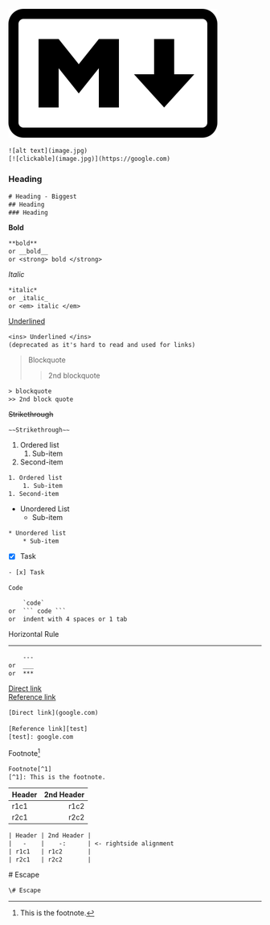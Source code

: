 [![clickable](https://raw.githubusercontent.com/dcurtis/markdown-mark/master/svg/markdown-mark.svg)](http://google.com)

	![alt text](image.jpg)
	[![clickable](image.jpg)](https://google.com)

### Heading
	# Heading - Biggest
	## Heading
	### Heading

**Bold**

	**bold**
	or __bold__
	or <strong> bold </strong>

*Italic*

	*italic*
	or _italic_
	or <em> italic </em>
			
<ins>Underlined</ins>

	<ins> Underlined </ins> 
	(deprecated as it's hard to read and used for links)

> Blockquote
>> 2nd blockquote

	> blockquote
	>> 2nd block quote

~~Strikethrough~~

	∼∼Strikethrough∼∼

1. Ordered list
	1. Sub-item
1. Second-item

```
1. Ordered list
	1. Sub-item
1. Second-item
```

* Unordered List
	* Sub-item

```
* Unordered list
	* Sub-item
```

- [x] Task

```
- [x] Task
```

`Code`

```
    `code` 
or  ``` code ```
or  indent with 4 spaces or 1 tab
```	

Horizontal Rule

***

```
    ---
or  ___ 
or 	***
```

[Direct link](google.com) <br>
[Reference link][test]

[test]: google.com

	[Direct link](google.com)

	[Reference link][test]
	[test]: google.com

Footnote[^1]

[^1]:  This is the footnote.

```
Footnote[^1]
[^1]: This is the footnote.
```

| Header | 2nd Header |
| 	-	 |		-:	  |
| r1c1   | r1c2		  |
| r2c1	 | r2c2		  |

```
| Header | 2nd Header |
|   -    |    -:      | <- rightside alignment
| r1c1   | r1c2       |
| r2c1	 | r2c2       |
```

\# Escape

	\# Escape

